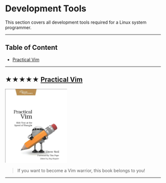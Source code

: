 # Development Tools

This section covers all development tools required
for a Linux system programmer.

- - -

## Table of Content

* [Practical Vim](#-practical-vim)

- - -

## ★★★★★ [Practical Vim](books/9781934356982.md)
<img alt="9781934356982" src="covers/9781934356982.jpg" width="200"/>

> If you want to become a Vim warrior, this book belongs to you!

- - -
